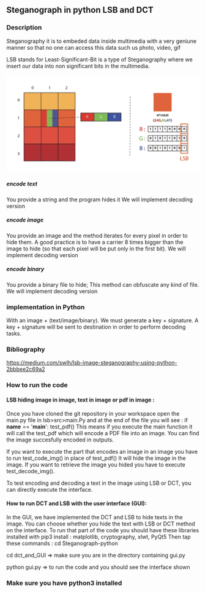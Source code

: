 ## Steganograph in python LSB and DCT 
### Description

Steganography it is to embeded data inside multimedia with a very geniune manner so that no one can access this data such us photo, video, gif

LSB stands for Least-Significant-Bit is a type of Steganography where we insert our data into non significant bits in the multimedia.

![image](LSB.png "Titre de l'image")

##### encode text

You provide a string and the program hides it
We will implement decoding version

##### encode image

You provide an image and the method iterates for every pixel in order to hide them. A good practice is to have a carrier 8 times bigger than the image to hide (so that each pixel will be put only in the first bit).
We will implement decoding version

##### encode binary

You provide a binary file to hide; This method can obfuscate any kind of file.
We will implement decoding version

### implementation in Python

With an image + (text/image/binary). We must generate a key + signature.
A key + signature will be sent to destination in order to perform decoding tasks.

### Bibliography

https://medium.com/swlh/lsb-image-steganography-using-python-2bbbee2c69a2


### How to run the code
#### LSB hiding image in image, text in image or pdf in image :
Once you have cloned the git repository in your workspace open the main.py file in lsb>src>main.Py  and at the end of the file you will see : 
if __name__ == '__main__':
    test_pdf()
This means if you execute the main function it will call the test_pdf which will encode a PDF file into an image. You can find the image succesfully encoded in outputs.


If you want to execute the part that encodes an image in an image you have to run test_code_img() in place of test_pdf()
It will hide the image in the image.
If you want to retrieve the image you hided you have to execute test_decode_img().

To test encoding and decoding a text in the image using LSB or DCT, you can directly execute the interface.

#### How to run DCT and LSB with the user interface (GUI):
In the GUI, we have implemented the DCT and LSB to hide texts in the image. You can choose whether you hide the text with LSB or DCT method on the interface. 
To run that part of the code you should have these libraries installed with pip3 install : matplotlib, cryptography, xlwt, PyQt5
Then tap these commands : 
cd Steganograph-python

cd dct_and_GUI => make sure you are in the directory containing gui.py

python gui.py => to run the code and you should see the interface shown

### Make sure you have python3 installed 

